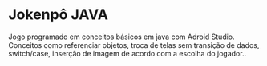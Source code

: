 # Jokenpô JAVA
Jogo programado em conceitos básicos em java com Adroid Studio. 
Conceitos como referenciar objetos, troca de telas sem transição de dados, switch/case, inserção de imagem de acordo com a escolha do jogador..

